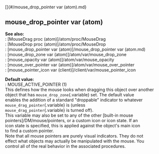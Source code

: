 []{#/mouse_drop_pointer var (atom).md}    
## mouse_drop_pointer var (atom)    
**See also:**    
:   [MouseDrag proc (atom)]/atom/proc/MouseDrag    
:   [MouseDrop proc (atom)]/atom/proc/MouseDrop    
:   [mouse_drop_pointer var (atom)]/mouse_drop_pointer var (atom.md)    
:   [mouse_drop_zone var (atom)]/atom/var/mouse_drop_zone    
:   [mouse_opacity var (atom)]/atom/var/mouse_opacity    
:   [mouse_over_pointer var (atom)]/atom/var/mouse_over_pointer    
:   [mouse_pointer_icon var (client)]/client/var/mouse_pointer_icon    
<!-- -->    
**Default value:**    
:   MOUSE_ACTIVE_POINTER (1)    
This defines how the mouse looks when dragging this object over another    
object that has `mouse_drop_zone`{.variable} set. The default value    
enables the addition of a standard \"droppable\" indicator to whatever    
`mouse_drag_pointer`{.variable} is (unless    
`mouse_drag_pointer`{.variable} is turned off).    
This variable may also be set to any of the other [built-in mouse    
pointers]/DM/mouse/pointers, or a custom icon or icon state. If an    
icon state is specified, this is applied against the object\'s main icon    
to find a custom pointer.    
Note that all mouse pointers are purely visual indicators. They do not    
effect what objects may actually be manipulated with the mouse. You    
control all of the real behavior in the associated procedures.  